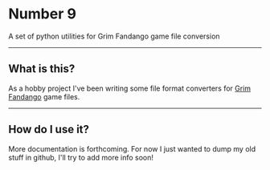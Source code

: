 # Number 9
A set of python utilities for Grim Fandango game file conversion

----
## What is this?
As a hobby project I've been writing some file format converters for [Grim Fandango](http://en.wikipedia.org/wiki/Grim_Fandango) game files.

----
## How do I use it?
More documentation is forthcoming. For now I just wanted to dump my old stuff in github, I'll try to add more info soon!
